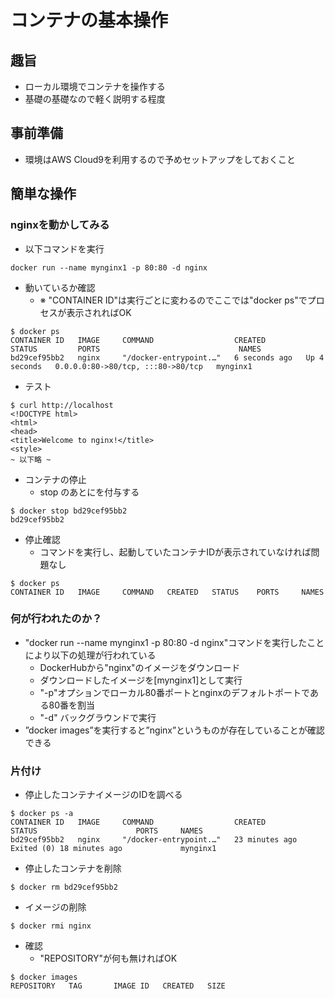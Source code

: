 # コンテナの基本操作
## 趣旨
- ローカル環境でコンテナを操作する
- 基礎の基礎なので軽く説明する程度

## 事前準備
- 環境はAWS Cloud9を利用するので予めセットアップをしておくこと

## 簡単な操作
### nginxを動かしてみる   
- 以下コマンドを実行
```
docker run --name mynginx1 -p 80:80 -d nginx
```
- 動いているか確認
   - ※ "CONTAINER ID"は実行ごとに変わるのでここでは"docker ps"でプロセスが表示されればOK
```
$ docker ps
CONTAINER ID   IMAGE     COMMAND                  CREATED         STATUS         PORTS                               NAMES
bd29cef95bb2   nginx     "/docker-entrypoint.…"   6 seconds ago   Up 4 seconds   0.0.0.0:80->80/tcp, :::80->80/tcp   mynginx1
```
- テスト
```
$ curl http://localhost
<!DOCTYPE html>
<html>
<head>
<title>Welcome to nginx!</title>
<style>
~ 以下略 ~
```
- コンテナの停止
   - stop のあとに<CONTAINER ID>を付与する
```
$ docker stop bd29cef95bb2
bd29cef95bb2
```
- 停止確認
  - コマンドを実行し、起動していたコンテナIDが表示されていなければ問題なし
```
$ docker ps
CONTAINER ID   IMAGE     COMMAND   CREATED   STATUS    PORTS     NAMES
```

### 何が行われたのか？
- "docker run --name mynginx1 -p 80:80 -d nginx"コマンドを実行したことにより以下の処理が行われている
  - DockerHubから"nginx"のイメージをダウンロード
  - ダウンロードしたイメージを[mynginx1]として実行
  - "-p"オプションでローカル80番ポートとnginxのデフォルトポートである80番を割当
  - "-d" バックグラウンドで実行
- ”docker images”を実行すると”nginx”というものが存在していることが確認できる
  

### 片付け
- 停止したコンテナイメージのIDを調べる
```
$ docker ps -a
CONTAINER ID   IMAGE     COMMAND                  CREATED          STATUS                      PORTS     NAMES
bd29cef95bb2   nginx     "/docker-entrypoint.…"   23 minutes ago   Exited (0) 18 minutes ago             mynginx1
```
- 停止したコンテナを削除
```
$ docker rm bd29cef95bb2
```
- イメージの削除
```
$ docker rmi nginx
```
- 確認
   - "REPOSITORY"が何も無ければOK
```
$ docker images
REPOSITORY   TAG       IMAGE ID   CREATED   SIZE
```
